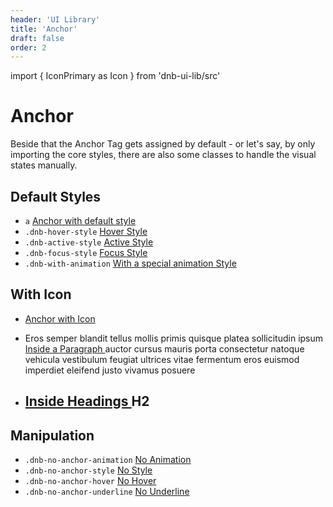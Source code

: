 ```yaml
---
header: 'UI Library'
title: 'Anchor'
draft: false
order: 2
---
```


import { IconPrimary as Icon } from 'dnb-ui-lib/src'

# Anchor

Beside that the Anchor Tag gets assigned by default - or let's say, by only importing the core styles, there are also some classes to handle the visual states manually.

## Default Styles

- `a` <a href="/" >Anchor with default style</a>
- `.dnb-hover-style` <a href="/" class="dnb-hover-style">Hover Style</a>
- `.dnb-active-style` <a href="/" class="dnb-active-style">Active Style</a>
- `.dnb-focus-style` <a href="/" class="dnb-focus-style">Focus Style</a>
- `.dnb-with-animation` <a href="/" class="dnb-with-animation">With a special animation Style</a>

## With Icon

- <a href="/">Anchor with Icon <Icon icon="chevron_right" /></a>
- <p>
    Eros semper blandit tellus mollis primis quisque platea sollicitudin
    ipsum <a href="/">Inside a Paragraph <Icon icon="bell" /></a> auctor cursus mauris porta consectetur natoque vehicula vestibulum feugiat ultrices vitae fermentum eros euismod imperdiet eleifend justo vivamus posuere
  </p>
- <h2>
    <a href="/">Inside Headings <Icon icon="bell" /></a> H2
  </h2>

## Manipulation

- `.dnb-no-anchor-animation` <a href="/" class="dnb-no-anchor-animation">No Animation</a>
- `.dnb-no-anchor-style` <a href="/" class="dnb-no-anchor-style">No Style</a>
- `.dnb-no-anchor-hover` <a href="/" class="dnb-no-anchor-hover">No Hover</a>
- `.dnb-no-anchor-underline` <a href="/" class="dnb-no-anchor-underline">No Underline</a>
